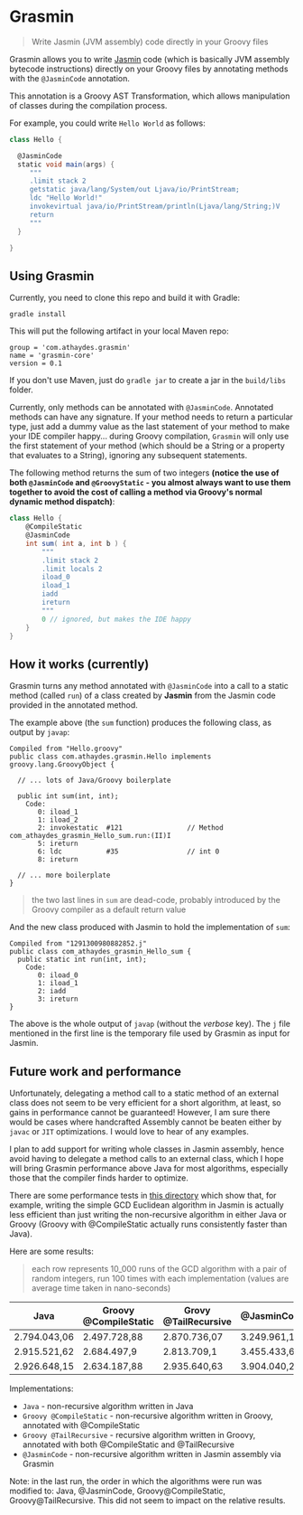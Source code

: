 # Grasmin
> Write Jasmin (JVM assembly) code directly in your Groovy files

Grasmin allows you to write [Jasmin](http://jasmin.sourceforge.net/) code (which is basically JVM assembly bytecode instructions)
directly on your Groovy files by annotating methods with the `@JasminCode` annotation.

This annotation is a Groovy AST Transformation, which allows manipulation of classes during the compilation process.

For example, you could write `Hello World` as follows:

```groovy
class Hello {

  @JasminCode
  static void main(args) {
     """
     .limit stack 2
     getstatic java/lang/System/out Ljava/io/PrintStream;
     ldc "Hello World!"
     invokevirtual java/io/PrintStream/println(Ljava/lang/String;)V
     return
     """
  }

}
```

## Using Grasmin

Currently, you need to clone this repo and build it with Gradle:

```
gradle install
```

This will put the following artifact in your local Maven repo:

```
group = 'com.athaydes.grasmin'
name = 'grasmin-core'
version = 0.1
```

If you don't use Maven, just do `gradle jar` to create a jar in the `build/libs` folder.

Currently, only methods can be annotated with `@JasminCode`. Annotated methods can have any signature.
If your method needs to return a particular type, just add a dummy value as the last statement of your method to
make your IDE compiler happy... during Groovy compilation, `Grasmin` will only use the first statement of your
method (which should be a String or a property that evaluates to a String), ignoring any subsequent statements.

The following method returns the sum of two integers **(notice the use of both `@JasminCode` and `@GroovyStatic` -
you almost always want to use them together to avoid the cost of calling a method via Groovy's normal dynamic method
dispatch)**:

```groovy
class Hello {
    @CompileStatic
    @JasminCode
    int sum( int a, int b ) {
        """
        .limit stack 2
        .limit locals 2
        iload_0
        iload_1
        iadd
        ireturn
        """
        0 // ignored, but makes the IDE happy
    }
}
```

## How it works (currently)

Grasmin turns any method annotated with `@JasminCode` into a call to a static method (called `run`) of a class created by
**Jasmin** from the Jasmin code provided in the annotated method.

The example above (the `sum` function) produces the following class, as output by `javap`:

```
Compiled from "Hello.groovy"
public class com.athaydes.grasmin.Hello implements groovy.lang.GroovyObject {

  // ... lots of Java/Groovy boilerplate

  public int sum(int, int);
    Code:
       0: iload_1       
       1: iload_2       
       2: invokestatic  #121                // Method com_athaydes_grasmin_Hello_sum.run:(II)I
       5: ireturn       
       6: ldc           #35                 // int 0
       8: ireturn       

  // ... more boilerplate
}
```

> the two last lines in `sum` are dead-code, probably introduced by the Groovy compiler as a default return value

And the new class produced with Jasmin to hold the implementation of `sum`:

```
Compiled from "1291300980882852.j"
public class com_athaydes_grasmin_Hello_sum {
  public static int run(int, int);
    Code:
       0: iload_0       
       1: iload_1       
       2: iadd          
       3: ireturn       
}
```

The above is the whole output of `javap` (without the *verbose* key).
The `j` file mentioned in the first line is the temporary file used by Grasmin as input for Jasmin.

## Future work and performance

Unfortunately, delegating a method call to a static method of an external class does not seem to be very efficient for
a short algorithm, at least, so gains in performance cannot be guaranteed! However, I am sure there would be cases where
handcrafted Assembly cannot be beaten either by `javac` or `JIT` optimizations. I would love to hear of any examples.

I plan to add support for writing whole classes in Jasmin assembly, hence avoid having to delegate a method calls to an
external class, which I hope will bring Grasmin performance above Java for most algorithms, especially those that the
compiler finds harder to optimize.

There are some performance tests in [this directory](grasmin-tests/src/test/groovy/grasmin/) which show that, for example,
writing the simple GCD Euclidean algorithm in Jasmin is actually less efficient than just writing the non-recursive algorithm
in either Java or Groovy (Groovy with @CompileStatic actually runs consistently faster than Java).

Here are some results:

> each row represents 10_000 runs of the GCD algorithm with a pair of random integers, run 100 times with each implementation
 (values are average time taken in nano-seconds)

Java         | Groovy @CompileStatic | Grovy @TailRecursive | @JasminCode
-------------|-----------------------|----------------------|------------
2.794.043,06 | 2.497.728,88          | 2.870.736,07         | 3.249.961,17
2.915.521,62 | 2.684.497,9           | 2.813.709,1          | 3.455.433,63
2.926.648,15 | 2.634.187,88          | 2.935.640,63         | 3.904.040,23

Implementations:

* `Java` - non-recursive algorithm written in Java
* `Groovy @CompileStatic` - non-recursive algorithm written in Groovy, annotated with @CompileStatic
* `Groovy @TailRecursive` - recursive algorithm written in Groovy, annotated with both @CompileStatic and @TailRecursive
* `@JasminCode` - non-recursive algorithm written in Jasmin assembly via Grasmin

Note: in the last run, the order in which the algorithms were run was modified to: Java, @JasminCode,
Groovy@CompileStatic, Groovy@TailRecursive. This did not seem to impact on the relative results.
